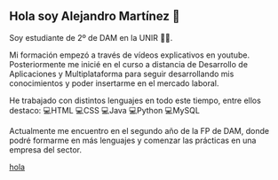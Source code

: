 ## Hola soy Alejandro Martínez 👋

Soy estudiante de 2º de DAM en la UNIR 🧑‍💻.

Mi formación empezó a través de vídeos explicativos en youtube. Posteriormente me inicié en el curso a distancia de Desarrollo de Aplicaciones y Multiplataforma para seguir desarrollando mis conocimientos y poder insertarme en el mercado laboral.

He trabajado con distintos lenguajes en todo este tiempo, entre ellos destaco:
💻HTML
💻CSS
💻Java
💻Python
💻MySQL

Actualmente me encuentro en el segundo año de la FP de DAM, donde podré formarme en más lenguajes y comenzar las prácticas en una empresa del sector.

[hola](https://imgur.com/0bZ9aa0)

